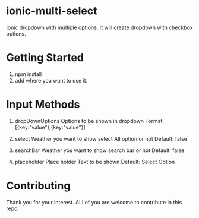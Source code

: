 # ionic-multi-select
Ionic dropdown with multiple options.
It will create dropdown with checkbox options. 


# Getting Started
1) npm install
2) add <dropdown></dropdown> where you want to use it.

# Input Methods
1) dropDownOptions
Options to be shown in dropdown
Format: 
[{key:"value"},{key:"value"}]

2) select
Weather you want to show select All option or not
Default: false

3) searchBar
Weather you want to show search bar or not
Default: false

4) placeholder
Place holder Text to be shown 
Default: Select Option

# Contributing
Thank you for your interest. ALl of you are welcome to contribute in this repo.